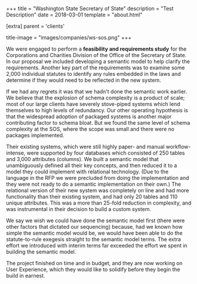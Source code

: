 +++
title = "Washington State Secretary of State"
description = "Test Description"
date = 2018-03-01
template = "about.html"

[extra]
parent = 'clients'

title-image = "images/companies/ws-sos.png"
+++

We were engaged to perform a **feasibility and requirements study** for the Corporations and Charities Division of the Office of the Secretary of State. In our proposal we included developing a semantic model to help clarify the requirements. Another key part of the requirements was to examine some 2,000 individual statutes to identify any rules embedded in the laws and determine if they would need to be reflected in the new system.

If we had any regrets it was that we hadn't done the semantic work earlier. We believe that the explosion of schema complexity is a product of scale; most of our large clients have severely stove-piped systems which lend themselves to high levels of redundancy. Our other operating hypothesis is that the widespread adoption of packaged systems is another major contributing factor to schema bloat. But we found the same level of schema complexity at the SOS, where the scope was small and there were no packages implemented.

Their existing systems, which were still highly paper- and manual workflow-intense, were supported by four databases which consisted of 250 tables and 3,000 attributes (columns). We built a semantic model that unambiguously defined all their key concepts, and then reduced it to a model they could implement with relational technology.  (Due to the language in the RFP we were precluded from doing the implementation and they were not ready to do a semantic implementation on their own.) The relational version of their new system was completely on line and had more functionality than their existing system, and had only 20 tables and 110 unique attributes. This was a more than 25-fold reduction in complexity, and was instrumental in their decision to build a custom system.

We say we wish we could have done the semantic model first (there were other factors that dictated our sequencing) because, had we known how simple the semantic model would be, we would have been able to do the statute-to-rule exegesis straight to the semantic model terms. The extra effort we introduced with interim terms far exceeded the effort we spent in building the semantic model.

The project finished on time and in budget, and they are now working on User Experience, which they would like to solidify before they begin the build in earnest.
